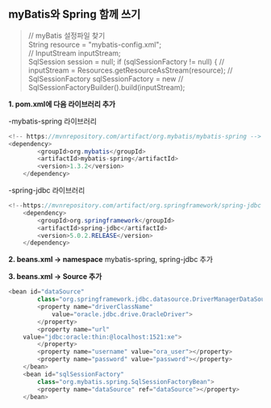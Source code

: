 ## myBatis와 Spring 함께 쓰기

> // myBatis 설정파일 찾기 		
> String resource = "mybatis-config.xml"; 		
> // InputStream inputStream; 		
> SqlSession session = null; 		if
> (sqlSessionFactory != null) { 			// inputStream =
> Resources.getResourceAsStream(resource); 			// SqlSessionFactory
> sqlSessionFactory = new 			//
> SqlSessionFactoryBuilder().build(inputStream);

**1. pom.xml에 다음 라이브러리 추가**

-mybatis-spring 라이브러리
```java
<!-- https://mvnrepository.com/artifact/org.mybatis/mybatis-spring -->
<dependency>
        <groupId>org.mybatis</groupId>
        <artifactId>mybatis-spring</artifactId>
        <version>1.3.2</version>
    </dependency>
```
-spring-jdbc 라이브러리
```java
<!--https://mvnrepository.com/artifact/org.springframework/spring-jdbc -->
    <dependency>
        <groupId>org.springframework</groupId>
        <artifactId>spring-jdbc</artifactId>
        <version>5.0.2.RELEASE</version>
    </dependency>
```
**2. beans.xml -> namespace**
mybatis-spring, spring-jdbc 추가

**3. beans.xml -> Source 추가**
```java
<bean id="dataSource"
		class="org.springframework.jdbc.datasource.DriverManagerDataSource">
		<property name="driverClassName"
			value="oracle.jdbc.drive.OracleDriver">
		</property>
		<property name="url"
	value="jdbc:oracle:thin:@localhost:1521:xe">
		</property>
		<property name="username" value="ora_user"></property>
		<property name="password" value="password"></property>
	</bean>
	<bean id="sqlSessionFactory"
		class="org.mybatis.spring.SqlSessionFactoryBean">
		<property name="dataSource" ref="dataSource"></property>
	</bean>
```
<!--stackedit_data:
eyJoaXN0b3J5IjpbLTEyNjk1MTM5ODEsLTEwMTg1MDA4NjAsMT
c2MDA3MzI3MiwtODQyNDcwNDYzLC04MjkwODY1MjcsLTg4ODQz
Njc4MV19
-->